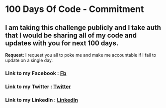 # 100 Days Of Code - Commitment

## I am taking this challenge publicly and I take auth that I would be sharing all of my code and updates with you for next 100 days.

**Request:** I request you all to poke me and make me accountable if I fail to update on a single day.

### **Link to my Facebook :** [Fb](https://www.facebook.com/utkarshsinghpianist)
### **Link to my Twitter :** [Twitter](https://twitter.com/Utkarsh__Singh)
### **Link to my LinkedIn :** [LinkedIn](https://www.linkedin.com/in/utkarshsinghmca/)
